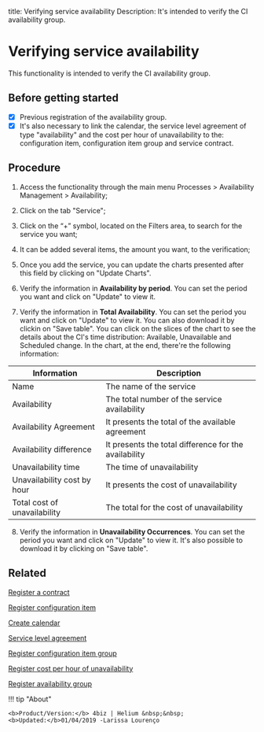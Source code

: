 title: Verifying service availability
Description: It's intended to verify the CI availability group.
# Verifying service availability

This functionality is intended to verify the CI availability group.

## Before getting started

- [x] Previous registration of the availability group. 
- [x] It's also necessary to link the calendar, the service level agreement of type "availability" and the cost per hour of unavailability to the: configuration item, configuration item group and service contract.

## Procedure

1.  Access the functionality through the main menu Processes \> Availability
    Management \> Availability;

2.  Click on the tab "Service";

3.  Click on the “+” symbol, located on the Filters area, to search for the service
    you want;

4.  It can be added several items, the amount you want, to the verification;

5.  Once you add the service, you can update the charts presented after this field by clicking on "Update Charts".

6.  Verify the information in **Availability by period**. You can set the period you want and click on "Update" to view it. 

7.  Verify the information in **Total Availability**. You can set the period you want and click on "Update" to view it. You can also download it by clickin on "Save table". You can click on the slices of the chart to see the details about the CI's time distribution: Available, Unavailable and Scheduled change. In the chart, at the end, there're the following information:

|Information|Description|
|-----------|-----------|
|Name|The name of the service|
|Availability|The total number of the service availability|
|Availability Agreement|It presents the total of the available agreement|
|Availability difference|It presents the total difference for the availability|
|Unavailability time|The time of unavailability|
|Unavailability cost by hour|It presents the cost of unavailability|
|Total cost of unavailability|The total for the cost of unavailability|

8.  Verify the information in **Unavailability Occurrences**. You can set the period you want and click on "Update" to view it. It's also possible to download it by clicking on "Save table".

Related
-----------

[Register a contract](/en-us/4biz-helium/additional-features/contract-management/use/register-contract.html)

[Register configuration item](/en-us/4biz-helium/processes/configuration/use/register-CI.html)

[Create calendar](/en-us/4biz-helium/platform-administration/time/create-calendar.html)

[Service level agreement](/en-us/4biz-helium/processes/service-level/use/service-level-agreement.html)

[Register configuration item group](/en-us/4biz-helium/processes/configuration/configuration/register-configuration-item-group.html)

[Register cost per hour of unavailability](/en-us/4biz-helium/processes/configuration/use/cost-per-hour-unavailability.html)

[Register availability group](/en-us/4biz-helium/processes/availability/configuration/register-availability-group.html)

!!! tip "About"

    <b>Product/Version:</b> 4biz | Helium &nbsp;&nbsp;
    <b>Updated:</b>01/04/2019 -Larissa Lourenço

